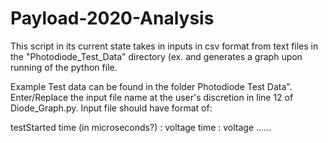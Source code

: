 # Payload-2020-Analysis

This script in its current state takes in inputs in csv format from text files in the "Photodiode_Test_Data" directory (ex. and generates a graph upon running of the python file.

Example Test data can be found in the folder Photodiode Test Data".
Enter/Replace the input file name at the user's discretion in line 12 of Diode_Graph.py.
Input file should have format of:

testStarted
time (in microseconds?) : voltage
time : voltage
......